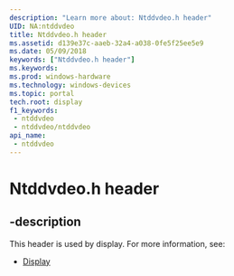 ```yaml
---
description: "Learn more about: Ntddvdeo.h header"
UID: NA:ntddvdeo
title: Ntddvdeo.h header
ms.assetid: d139e37c-aaeb-32a4-a038-0fe5f25ee5e9
ms.date: 05/09/2018
keywords: ["Ntddvdeo.h header"]
ms.keywords: 
ms.prod: windows-hardware
ms.technology: windows-devices
ms.topic: portal
tech.root: display
f1_keywords:
 - ntddvdeo
 - ntddvdeo/ntddvdeo
api_name:
 - ntddvdeo
---
```


# Ntddvdeo.h header


## -description

This header is used by display. For more information, see:

- [Display](../_display/index.md)


